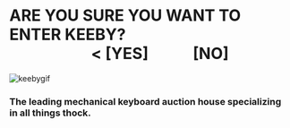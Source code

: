 # ARE YOU SURE YOU WANT TO ENTER KEEBY?   </br>                      < [YES]                [NO] 

![keebygif](./react-app/src/media/keebyReadMe.gif)

### The leading mechanical keyboard auction house specializing in all things thock.
